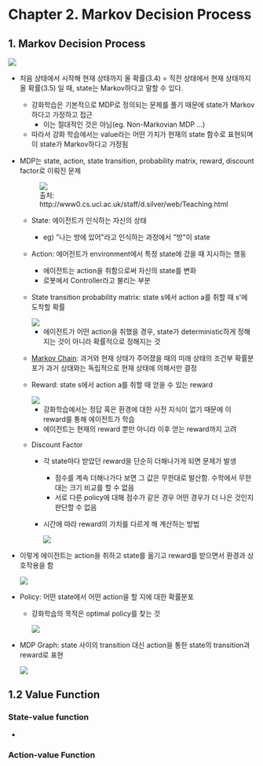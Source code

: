 # Chapter 2. Markov Decision Process

## 1. Markov Decision Process

<img src="https://dnddnjs.gitbooks.io/rl/content/216050d8baf8170c242d70f2e19803fa.png">

* 처음 상태에서 시작해 현재 상태까지 올 확률(3.4) = 직전 상태에서 현재 상태까지 올 확률(3.5) 일 때, state는 Markov하다고 말할 수 있다.

  * 강화학습은 기본적으로 MDP로 정의되는 문제를 풀기 때문에 state가 Markov하다고 가정하고 접근
    * 이는 절대적인 것은 아님(eg. Non-Markovian MDP ...)
  * 따라서 강화 학습에서는 value라는 어떤 가치가 현재의 state 함수로 표현되며 이 state가 Markov하다고 가정됨

* MDP는 state, action, state transition, probability matrix, reward, discount factor로 이뤄진 문제

  

  <figure>
    <img src="https://dnddnjs.gitbooks.io/rl/content/9864ef6a012bcbff9249a3805b06035d.png">
    <figcaption>출처: http://www0.cs.ucl.ac.uk/staff/d.silver/web/Teaching.html</figcaption>
  </figure>

  * State: 에이전트가 인식하는 자신의 상태

    * eg) "나는 방에 있어"라고 인식하는 과정에서 "방"이 state

  * Action: 에어전트가 environment에서 특정 state에 갔을 때 지시하는 행동

    * 에이전트는 action을 취함으로써 자신의 state를 변화
    * 로봇에서 Controller라고 불리는 부분

  * State transition probability matrix: state s에서 action a를 취할 때 s'에 도착할 확률

    <img src="https://dnddnjs.gitbooks.io/rl/content/f834cffade7ab13dcd32530fb3576db2.png"/>

    * 에이전트가 어떤 action을 취했을 경우, state가 deterministic하게 정해지는 것이 아니라 확률적으로 정해지는 것

  * [Markov Chain](https://ko.wikipedia.org/wiki/%EB%A7%88%EB%A5%B4%EC%BD%94%ED%94%84_%EC%97%B0%EC%87%84): 과거와 현재 상태가 주어졌을 때의 미래 상태의 조건부 확률분포가 과거 상태와는 독립적으로 현재 상태에 의해서만 결정

  * Reward: state s에서 action a를 취할 때 얻을 수 있는 reward

    <img src="https://dnddnjs.gitbooks.io/rl/content/af927db4928fa1c9c68c133ea73e0737.png"/>

    * 강화학습에서는 정답 혹은 환경에 대한 사전 지식이 없기 때문에 이 reward를 통해 에이전트가 학습
    * 에이전트는 현재의 reward 뿐만 아니라 이후 얻는 reward까지 고려

  * Discount Factor

    * 각 state마다 받았던 reward을 단순히 더해나가게 되면 문제가 발생

      * 점수를 계속 더해나가다 보면 그 값은 무한대로 발산함. 수학에서 무한대는 크기 비교를 할 수 없음
      * 서로 다른 policy에 대해 점수가 같은 경우 어떤 경우가 더 나은 것인지 판단할 수 없음

    * 시간에 따라 reward의 가치를 다르게 해 계산하는 방법

      <img src="https://dnddnjs.gitbooks.io/rl/content/7983adbb6486e6d5c6972fbba09e86c1.png"/>

* 이렇게 에이전트는 action을 취하고 state를 옮기고 reward를 받으면서 환경과 상호작용을 함

  <img src="https://dnddnjs.gitbooks.io/rl/content/da301af067262a7d688e281d4bade22f.png"/>

* Policy: 어떤 state에서 어떤 action을 할 지에 대한 확률분포

  * 강화학습의 목적은 optimal policy를 찾는 것

    <img src="https://dnddnjs.gitbooks.io/rl/content/b256481449d77879cff9109fbecb08d1.png"/>

    

* MDP Graph: state 사이의 transition 대신 action을 통한 state의 transition과 reward로 표현

  <img src="https://dnddnjs.gitbooks.io/rl/content/1.png"/>



## 1.2 Value Function

### State-value function

* 

### Action-value Function

